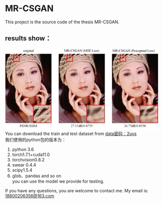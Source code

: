 # MR-CSGAN  
This project is the source code of the thesis MR-CSGAN. 
## results show：
![image](res_images/fig2.png)
You can download the train and test dataset from [data密码：2uvs](https://pan.baidu.com/s/1ooh9He3cZX2xHwTjr6-1Vg)  
我们使用的python包的版本为：  
  1. python 3.6  
  2. torch1.7.1+cuda11.0  
  3. torchvision0.8.2  
  4. swear 0.4.4  
  5. scipy1.5.4  
  6. glob、pandas and so on  
you can use the model we provide for testing.   

If you have any questions, you are welcome to contact me. My email is: 18800206356@163.com  
 
